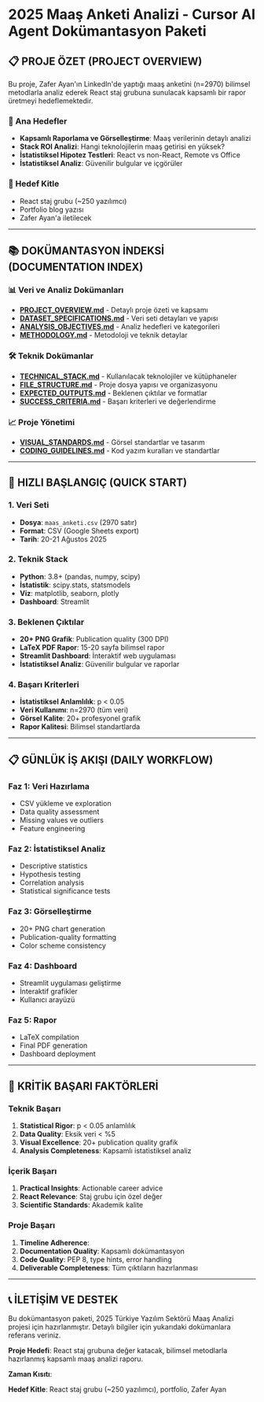 # 2025 Maaş Anketi Analizi - Cursor AI Agent Dokümantasyon Paketi

## 📋 PROJE ÖZET (PROJECT OVERVIEW)

Bu proje, Zafer Ayan'ın LinkedIn'de yaptığı maaş anketini (n=2970) bilimsel metodlarla analiz ederek React staj grubuna sunulacak kapsamlı bir rapor üretmeyi hedeflemektedir.

### 🎯 Ana Hedefler
- **Kapsamlı Raporlama ve Görselleştirme**: Maaş verilerinin detaylı analizi
- **Stack ROI Analizi**: Hangi teknolojilerin maaş getirisi en yüksek?
- **İstatistiksel Hipotez Testleri**: React vs non-React, Remote vs Office
- **İstatistiksel Analiz**: Güvenilir bulgular ve içgörüler

### 👥 Hedef Kitle
- React staj grubu (~250 yazılımcı)
- Portfolio blog yazısı
- Zafer Ayan'a iletilecek

---

## 📚 DOKÜMANTASYON İNDEKSİ (DOCUMENTATION INDEX)

### 📊 Veri ve Analiz Dokümanları
- **[PROJECT_OVERVIEW.md](PROJECT_OVERVIEW.md)** - Detaylı proje özeti ve kapsamı
- **[DATASET_SPECIFICATIONS.md](DATASET_SPECIFICATIONS.md)** - Veri seti detayları ve yapısı
- **[ANALYSIS_OBJECTIVES.md](ANALYSIS_OBJECTIVES.md)** - Analiz hedefleri ve kategorileri
- **[METHODOLOGY.md](METHODOLOGY.md)** - Metodoloji ve teknik detaylar

### 🛠️ Teknik Dokümanlar
- **[TECHNICAL_STACK.md](TECHNICAL_STACK.md)** - Kullanılacak teknolojiler ve kütüphaneler
- **[FILE_STRUCTURE.md](FILE_STRUCTURE.md)** - Proje dosya yapısı ve organizasyonu
- **[EXPECTED_OUTPUTS.md](EXPECTED_OUTPUTS.md)** - Beklenen çıktılar ve formatlar
- **[SUCCESS_CRITERIA.md](SUCCESS_CRITERIA.md)** - Başarı kriterleri ve değerlendirme

### 📈 Proje Yönetimi
- **[VISUAL_STANDARDS.md](VISUAL_STANDARDS.md)** - Görsel standartlar ve tasarım
- **[CODING_GUIDELINES.md](CODING_GUIDELINES.md)** - Kod yazım kuralları ve standartlar

---

## 🚀 HIZLI BAŞLANGIÇ (QUICK START)

### 1. Veri Seti
- **Dosya**: `maas_anketi.csv` (2970 satır)
- **Format**: CSV (Google Sheets export)
- **Tarih**: 20-21 Ağustos 2025

### 2. Teknik Stack
- **Python**: 3.8+ (pandas, numpy, scipy)
- **İstatistik**: scipy.stats, statsmodels
- **Viz**: matplotlib, seaborn, plotly
- **Dashboard**: Streamlit

### 3. Beklenen Çıktılar
- **20+ PNG Grafik**: Publication quality (300 DPI)
- **LaTeX PDF Rapor**: 15-20 sayfa bilimsel rapor
- **Streamlit Dashboard**: İnteraktif web uygulaması
- **İstatistiksel Analiz**: Güvenilir bulgular ve raporlar

### 4. Başarı Kriterleri
- **İstatistiksel Anlamlılık**: p < 0.05
- **Veri Kullanımı**: n=2970 (tüm veri)
- **Görsel Kalite**: 20+ profesyonel grafik
- **Rapor Kalitesi**: Bilimsel standartlarda

---

## 📋 GÜNLÜK İŞ AKIŞI (DAILY WORKFLOW)

### Faz 1: Veri Hazırlama
- CSV yükleme ve exploration
- Data quality assessment
- Missing values ve outliers
- Feature engineering

### Faz 2: İstatistiksel Analiz
- Descriptive statistics
- Hypothesis testing
- Correlation analysis
- Statistical significance tests

### Faz 3: Görselleştirme
- 20+ PNG chart generation
- Publication-quality formatting
- Color scheme consistency

### Faz 4: Dashboard
- Streamlit uygulaması geliştirme
- İnteraktif grafikler
- Kullanıcı arayüzü

### Faz 5: Rapor
- LaTeX compilation
- Final PDF generation
- Dashboard deployment

---

## 🎯 KRİTİK BAŞARI FAKTÖRLERİ

### Teknik Başarı
1. **Statistical Rigor**: p < 0.05 anlamlılık
2. **Data Quality**: Eksik veri < %5
3. **Visual Excellence**: 20+ publication quality grafik
4. **Analysis Completeness**: Kapsamlı istatistiksel analiz

### İçerik Başarı
1. **Practical Insights**: Actionable career advice
2. **React Relevance**: Staj grubu için özel değer
3. **Scientific Standards**: Akademik kalite

### Proje Başarı
1. **Timeline Adherence**:
2. **Documentation Quality**: Kapsamlı dokümantasyon
3. **Code Quality**: PEP 8, type hints, error handling
4. **Deliverable Completeness**: Tüm çıktıların hazırlanması

---

## 📞 İLETİŞİM VE DESTEK

Bu dokümantasyon paketi, 2025 Türkiye Yazılım Sektörü Maaş Analizi projesi için hazırlanmıştır. Detaylı bilgiler için yukarıdaki dokümanlara referans veriniz.

**Proje Hedefi**: React staj grubuna değer katacak, bilimsel metodlarla hazırlanmış kapsamlı maaş analizi raporu.

**Zaman Kısıtı**:

**Hedef Kitle**: React staj grubu (~250 yazılımcı), portfolio, Zafer Ayan